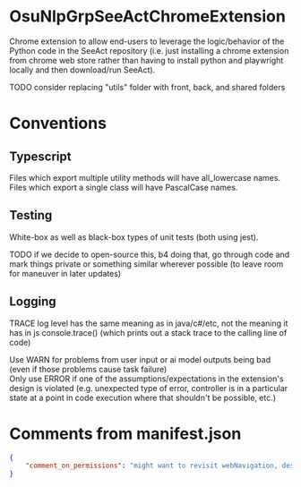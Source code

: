 # OsuNlpGrpSeeActChromeExtension

Chrome extension to allow end-users to leverage the logic/behavior of the Python code in the SeeAct repository (i.e.
just installing a chrome extension from chrome web store rather than having to install python and playwright locally and
then download/run SeeAct).

TODO consider replacing "utils" folder with front, back, and shared folders

# Conventions

## Typescript

Files which export multiple utility methods will have all_lowercase names. Files which export a single class will have
PascalCase names.

## Testing

White-box as well as black-box types of unit tests (both using jest).

TODO if we decide to open-source this, b4 doing that, go through code and mark things private or something similar
wherever possible (to leave room for maneuver in later updates)

## Logging

TRACE log level has the same meaning as in java/c#/etc, not the meaning it has in js console.trace() (which prints out a stack trace to the calling line of code)

Use WARN for problems from user input or ai model outputs being bad (even if those problems cause task failure)  
Only use ERROR if one of the assumptions/expectations in the extension's design is violated (e.g. unexpected type of error, controller is in a particular state at a point in code execution where that shouldn't be possible, etc.)


# Comments from manifest.json

```json
{
    "comment_on_permissions": "might want to revisit webNavigation, desktopCapture, sidePanel, storage (e.g. will need storage if given requirement for actual persistence of logs, but that might possibly open a whole can of worms in terms of user data/PII/privacy)"
}
```